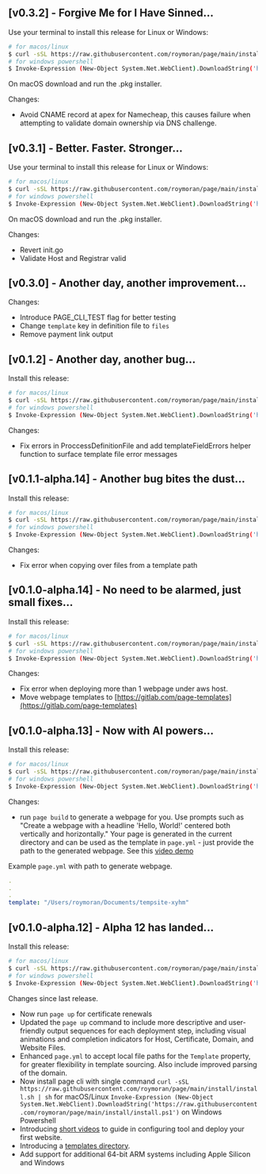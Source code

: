 ## [v0.3.2] - Forgive Me for I Have Sinned...

Use your terminal to install this release for Linux or Windows:

```bash
# for macos/linux
$ curl -sSL https://raw.githubusercontent.com/roymoran/page/main/install/install.sh | sh
# for windows powershell
$ Invoke-Expression (New-Object System.Net.WebClient).DownloadString('https://raw.githubusercontent.com/roymoran/page/main/install/install.ps1')
```

On macOS download and run the .pkg installer.

Changes:

* Avoid CNAME record at apex for Namecheap, this causes failure when attempting to validate domain ownership via DNS challenge.

## [v0.3.1] - Better. Faster. Stronger...

Use your terminal to install this release for Linux or Windows:

```bash
# for macos/linux
$ curl -sSL https://raw.githubusercontent.com/roymoran/page/main/install/install.sh | sh
# for windows powershell
$ Invoke-Expression (New-Object System.Net.WebClient).DownloadString('https://raw.githubusercontent.com/roymoran/page/main/install/install.ps1')
```

On macOS download and run the .pkg installer.

Changes:

* Revert init.go
* Validate Host and Registrar valid

## [v0.3.0] - Another day, another improvement...

Changes:

* Introduce PAGE_CLI_TEST flag for better testing
* Change `template` key in definition file to `files`
* Remove payment link output

## [v0.1.2] - Another day, another bug...

Install this release:

```bash
# for macos/linux
$ curl -sSL https://raw.githubusercontent.com/roymoran/page/main/install/install.sh | sh
# for windows powershell
$ Invoke-Expression (New-Object System.Net.WebClient).DownloadString('https://raw.githubusercontent.com/roymoran/page/main/install/install.ps1')
```

Changes:

* Fix errors in ProccessDefinitionFile and add templateFieldErrors helper function to surface template file error messages

## [v0.1.1-alpha.14] - Another bug bites the dust...

Install this release:

```bash
# for macos/linux
$ curl -sSL https://raw.githubusercontent.com/roymoran/page/main/install/install.sh | sh
# for windows powershell
$ Invoke-Expression (New-Object System.Net.WebClient).DownloadString('https://raw.githubusercontent.com/roymoran/page/main/install/install.ps1')
```

Changes:

* Fix error when copying over files from a template path

## [v0.1.0-alpha.14] - No need to be alarmed, just small fixes...

Install this release:

```bash
# for macos/linux
$ curl -sSL https://raw.githubusercontent.com/roymoran/page/main/install/install.sh | sh
# for windows powershell
$ Invoke-Expression (New-Object System.Net.WebClient).DownloadString('https://raw.githubusercontent.com/roymoran/page/main/install/install.ps1')
```

Changes:

* Fix error when deploying more than 1 webpage under aws host.
* Move webpage templates to [https://gitlab.com/page-templates](https://gitlab.com/page-templates)

## [v0.1.0-alpha.13] - Now with AI powers...

Install this release:

```bash
# for macos/linux
$ curl -sSL https://raw.githubusercontent.com/roymoran/page/main/install/install.sh | sh
# for windows powershell
$ Invoke-Expression (New-Object System.Net.WebClient).DownloadString('https://raw.githubusercontent.com/roymoran/page/main/install/install.ps1')
```

Changes:

* run `page build` to generate a webpage for you. Use prompts such as "Create a webpage with a headline 'Hello, World!' centered both vertically and horizontally." Your page is generated in the current directory and can be used as the template in `page.yml` - just provide the path to the generated webpage. See this [video demo](https://youtu.be/kgzQIeom6g8)

Example `page.yml` with path to generate webpage.

```yaml
.
.
.
template: "/Users/roymoran/Documents/tempsite-xyhm"
```

## [v0.1.0-alpha.12] - Alpha 12 has landed...

Install this release:

```bash
# for macos/linux
$ curl -sSL https://raw.githubusercontent.com/roymoran/page/main/install/install.sh | sh
# for windows powershell
$ Invoke-Expression (New-Object System.Net.WebClient).DownloadString('https://raw.githubusercontent.com/roymoran/page/main/install/install.ps1')
```

Changes since last release.

* Now run `page up` for certificate renewals
* Updated the `page up` command to include more descriptive and user-friendly output sequences for each deployment step, including visual animations and completion indicators for Host, Certificate, Domain, and Website Files.
* Enhanced `page.yml` to accept local file paths for the `Template` property, for greater flexibility in template sourcing. Also include improved parsing of the domain.
* Now install page cli with single command `curl -sSL https://raw.githubusercontent.com/roymoran/page/main/install/install.sh | sh` for macOS/Linux `Invoke-Expression (New-Object System.Net.WebClient).DownloadString('https://raw.githubusercontent.com/roymoran/page/main/install/install.ps1')` on Windows Powershell
* Introducing [short videos](https://youtube.com/playlist?list=PLSqMEKs-lT4qVtG7-jSJj9_ZvsUMZTxAJ) to guide in configuring tool and deploy your first website.
* Introducing a [templates directory](./templates/).
* Add support for additional 64-bit ARM systems including Apple Silicon and Windows
